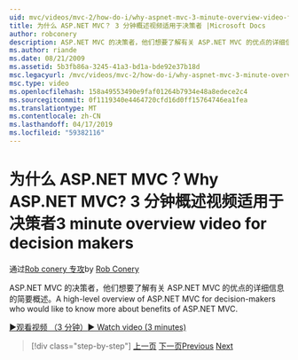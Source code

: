 ```yaml
---
uid: mvc/videos/mvc-2/how-do-i/why-aspnet-mvc-3-minute-overview-video-for-decision-makers
title: 为什么 ASP.NET MVC？ 3 分钟概述视频适用于决策者 |Microsoft Docs
author: robconery
description: ASP.NET MVC 的决策者，他们想要了解有关 ASP.NET MVC 的优点的详细信息的简要概述。
ms.author: riande
ms.date: 08/21/2009
ms.assetid: 5b3fb86a-3245-41a3-bd1a-bde92e37b18d
msc.legacyurl: /mvc/videos/mvc-2/how-do-i/why-aspnet-mvc-3-minute-overview-video-for-decision-makers
msc.type: video
ms.openlocfilehash: 158a49553490e9faf01264b7934e48a8edece2c4
ms.sourcegitcommit: 0f1119340e4464720cfd16d0ff15764746ea1fea
ms.translationtype: MT
ms.contentlocale: zh-CN
ms.lasthandoff: 04/17/2019
ms.locfileid: "59382116"
---
```

# <a name="why-aspnet-mvc-3-minute-overview-video-for-decision-makers"></a><span data-ttu-id="b2df3-104">为什么 ASP.NET MVC？</span><span class="sxs-lookup"><span data-stu-id="b2df3-104">Why ASP.NET MVC?</span></span> <span data-ttu-id="b2df3-105">3 分钟概述视频适用于决策者</span><span class="sxs-lookup"><span data-stu-id="b2df3-105">3 minute overview video for decision makers</span></span>

<span data-ttu-id="b2df3-106">通过[Rob conery 专攻](https://github.com/robconery)</span><span class="sxs-lookup"><span data-stu-id="b2df3-106">by [Rob Conery](https://github.com/robconery)</span></span>

<span data-ttu-id="b2df3-107">ASP.NET MVC 的决策者，他们想要了解有关 ASP.NET MVC 的优点的详细信息的简要概述。</span><span class="sxs-lookup"><span data-stu-id="b2df3-107">A high-level overview of ASP.NET MVC for decision-makers who would like to know more about benefits of ASP.NET MVC.</span></span>

[<span data-ttu-id="b2df3-108">&#9654;观看视频 （3 分钟）</span><span class="sxs-lookup"><span data-stu-id="b2df3-108">&#9654; Watch video (3 minutes)</span></span>](https://channel9.msdn.com/Blogs/ASP-NET-Site-Videos/why-aspnet-mvc-3-minute-overview-video-for-decision-makers)

> [!div class="step-by-step"]
> <span data-ttu-id="b2df3-109">[上一页](what-is-aspnet-mvc-80-minute-technical-video-for-developers-building-nerddinner.md)
> [下一页](aspnet-mvc-how-10-minute-technical-video-for-developers.md)</span><span class="sxs-lookup"><span data-stu-id="b2df3-109">[Previous](what-is-aspnet-mvc-80-minute-technical-video-for-developers-building-nerddinner.md)
[Next](aspnet-mvc-how-10-minute-technical-video-for-developers.md)</span></span>
